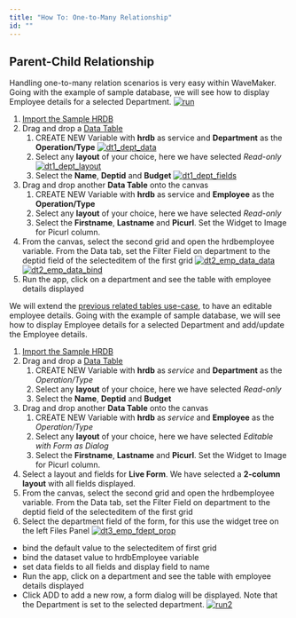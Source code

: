 ```yaml
---
title: "How To: One-to-Many Relationship"
id: ""
---
```


## Parent-Child Relationship

Handling one-to-many relation scenarios is very easy within WaveMaker. Going with the example of sample database, we will see how to display Employee details for a selected Department. [![run](/learn/assets/run-1024x576.png)](/learn/assets/run.png)

1. [Import the Sample HRDB](/learn/jump-start/#db)
2. Drag and drop a [Data Table](/learn/data-table/)
    1. CREATE NEW Variable with **hrdb** as service and **Department** as the **Operation/Type** [![dt1_dept_data](/learn/assets/dt1_dept_data.png)](/learn/assets/dt1_dept_data.png)
    2. Select any **layout** of your choice, here we have selected _Read-only_ [![dt1_dept_layout](/learn/assets/dt1_dept_layout.png)](/learn/assets/dt1_dept_layout.png)
    3. Select the **Name**, **Deptid** and **Budget** [![dt1_dept_fields](/learn/assets/dt1_dept_fields.png)](/learn/assets/dt1_dept_fields.png)
3. Drag and drop another **Data Table** onto the canvas
    1. CREATE NEW Variable with **hrdb** as service and **Employee** as the **Operation/Type**
    2. Select any **layout** of your choice, here we have selected _Read-only_
    3. Select the **Firstname**, **Lastname** and **Picurl**. Set the Widget to Image for Picurl column.
4. From the canvas, select the second grid and open the hrdbemployee variable. From the Data tab, set the Filter Field on department to the deptid field of the selecteditem of the first grid [![dt2_emp_data_data](/learn/assets/dt2_emp_data_data-1024x576.png)](/learn/assets/dt2_emp_data_data.png) [![dt2_emp_data_bind](/learn/assets/dt2_emp_data_bind-1024x548.png)](/learn/assets/dt2_emp_data_bind.png)
5. Run the app, click on a department and see the table with employee details displayed

We will extend the [previous related tables use-case](/learn/one-many-relationship/#datatable), to have an editable employee details. Going with the example of sample database, we will see how to display Employee details for a selected Department and add/update the Employee details.

1. [Import the Sample HRDB](/learn/jump-start/#db)
2. Drag and drop a [Data Table](/learn/data-table/)
    1. CREATE NEW Variable with **hrdb** as _service_ and **Department** as the _Operation/Type_
    2. Select any **layout** of your choice, here we have selected _Read-only_
    3. Select the **Name**, **Deptid** and **Budget**
3. Drag and drop another **Data Table** onto the canvas
    1. CREATE NEW Variable with **hrdb** as _service_ and **Employee** as the _Operation/Type_
    2. Select any **layout** of your choice, here we have selected _Editable with Form as Dialog_
    3. Select the **Firstname**, **Lastname** and **Picurl**. Set the Widget to Image for Picurl column.
4. Select a layout and fields for **Live Form**. We have selected a **2-column layout** with all fields displayed.
5. From the canvas, select the second grid and open the hrdbemployee variable. From the Data tab, set the Filter Field on department to the deptid field of the selecteditem of the first grid
6. Select the department field of the form, for this use the widget tree on the left Files Panel [![dt3_emp_fdept_prop](/learn/assets/dt3_emp_fdept_prop-1024x576.png)](/learn/assets/dt3_emp_fdept_prop.png)

- bind the default value to the selecteditem of first grid
- bind the dataset value to hrdbEmployee variable
- set data fields to all fields and display field to name
- Run the app, click on a department and see the table with employee details displayed
- Click ADD to add a new row, a form dialog will be displayed. Note that the Department is set to the selected department. [![run2](/learn/assets/run2-1024x576.png)](/learn/assets/run2.png)

